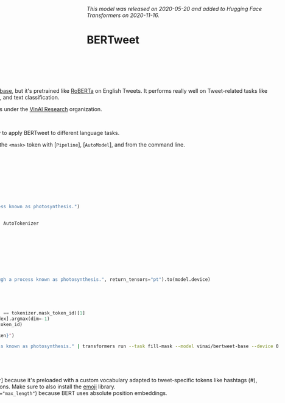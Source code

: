 <!--Copyright 2020 The HuggingFace Team. All rights reserved.

Licensed under the Apache License, Version 2.0 (the "License"); you may not use this file except in compliance with
the License. You may obtain a copy of the License at

http://www.apache.org/licenses/LICENSE-2.0

Unless required by applicable law or agreed to in writing, software distributed under the License is distributed on
an "AS IS" BASIS, WITHOUT WARRANTIES OR CONDITIONS OF ANY KIND, either express or implied. See the License for the
specific language governing permissions and limitations under the License.

⚠️ Note that this file is in Markdown but contain specific syntax for our doc-builder (similar to MDX) that may not be
rendered properly in your Markdown viewer.

-->
*This model was released on 2020-05-20 and added to Hugging Face Transformers on 2020-11-16.*

# BERTweet

<div style="float: right;">
    <div class="flex flex-wrap space-x-1">
    <img alt="PyTorch" src="https://img.shields.io/badge/PyTorch-DE3412?style=flat&logo=pytorch&logoColor=white">
</div>

## BERTweet

[BERTweet](https://huggingface.co/papers/2005.10200) shares the same architecture as [BERT-base](./bert), but it's pretrained like [RoBERTa](./roberta) on English Tweets. It performs really well on Tweet-related tasks like part-of-speech tagging, named entity recognition, and text classification.

You can find all the original BERTweet checkpoints under the [VinAI Research](https://huggingface.co/vinai?search_models=BERTweet) organization.

> [!TIP]
> Refer to the [BERT](./bert) docs for more examples of how to apply BERTweet to different language tasks.

The example below demonstrates how to predict the `<mask>` token with [`Pipeline`], [`AutoModel`], and from the command line.

<hfoptions id="usage">
<hfoption id="Pipeline">

```py
import torch
from transformers import pipeline

pipeline = pipeline(
    task="fill-mask",
    model="vinai/bertweet-base",
    dtype=torch.float16,
    device=0
)
pipeline("Plants create <mask> through a process known as photosynthesis.")
```

</hfoption>
<hfoption id="AutoModel">

```py
import torch
from transformers import AutoModelForMaskedLM, AutoTokenizer

tokenizer = AutoTokenizer.from_pretrained(
   "vinai/bertweet-base",
)
model = AutoModelForMaskedLM.from_pretrained(
    "vinai/bertweet-base",
    dtype=torch.float16,
    device_map="auto"
)
inputs = tokenizer("Plants create <mask> through a process known as photosynthesis.", return_tensors="pt").to(model.device)

with torch.no_grad():
    outputs = model(**inputs)
    predictions = outputs.logits

masked_index = torch.where(inputs['input_ids'] == tokenizer.mask_token_id)[1]
predicted_token_id = predictions[0, masked_index].argmax(dim=-1)
predicted_token = tokenizer.decode(predicted_token_id)

print(f"The predicted token is: {predicted_token}")
```

</hfoption>
<hfoption id="transformers CLI">

```bash
echo -e "Plants create <mask> through a process known as photosynthesis." | transformers run --task fill-mask --model vinai/bertweet-base --device 0
```

</hfoption>
</hfoptions>

## Notes
- Use the [`AutoTokenizer`] or [`BertweetTokenizer`] because it's preloaded with a custom vocabulary adapted to tweet-specific tokens like hashtags (#), mentions (@), emojis, and common abbreviations. Make sure to also install the [emoji](https://pypi.org/project/emoji/) library.
- Inputs should be padded on the right (`padding="max_length"`) because BERT uses absolute position embeddings.

## BertweetTokenizer

[[autodoc]] BertweetTokenizer
